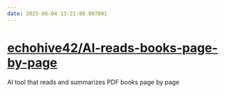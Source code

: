 ```yaml
---
date: 2025-08-04 13:21:00.007891
---
```


# [echohive42/AI-reads-books-page-by-page](https://github.com/echohive42/AI-reads-books-page-by-page)

AI tool that reads and summarizes PDF books page by page